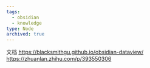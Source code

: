 ```yaml
---
tags:
  - obsidian
  - knowledge
type: Node
archived: true
---
```

文档
https://blacksmithgu.github.io/obsidian-dataview/
https://zhuanlan.zhihu.com/p/393550306
